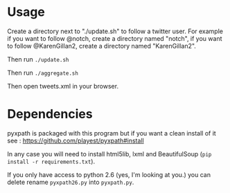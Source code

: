 # Usage

Create a directory next to "./update.sh" to follow a twitter user.
For example if you want to follow @notch, create a directory named "notch", if you want to follow @KarenGillan2, create a directory named "KarenGillan2".

Then run `./update.sh`

Then run `./aggregate.sh`

Then open tweets.xml in your browser.

# Dependencies

pyxpath is packaged with this program but if you want a clean install of it see : https://github.com/playest/pyxpath#install

In any case you will need to install html5lib, lxml and BeautifulSoup (`pip install -r requirements.txt`).

If you only have access to python 2.6 (yes, I'm looking at you.) you can delete rename `pyxpath26.py` into `pyxpath.py`.
